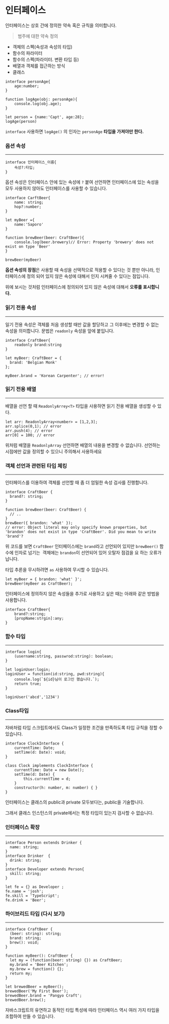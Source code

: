 # 인터페이스

인터페이스는 상호 간에 정의한 약속 혹은 규칙을 의미합니다.

<blockquote>
범주에 대한 약속 정의
</blockquote>

- 객체의 스펙(속성과 속성의 타입)
- 함수의 파라미터
- 함수의 스펙(파라미터. 변환 타입 등)
- 배열과 객체를 접근하는 방식
- 클래스

```tsx
interface personAge{
    age:number;
}

function logAge(obj: personAge){
    console.log(obj.age);
}

let person = {name:'Capt', age:28};
logAge(person)
```

`interface` 사용하면 `logAge()` 의 인자는 `personAge` **타입을 가져야만 한다.**

### **옵션 속성**

---

```tsx
interface 인터페이스_이름{
    속성?:타입;
}
```

옵션 속성은 인터페이스 안에 있는 속성에 `?`   붙여 선언하면 인터페이스에 있는 속성을 모두 사용하지 않아도 인터페이스를 사용할 수 있습니다.

```tsx
interface CarftBeer{
    name: string;
    hop?:number;
}

let myBeer ={
    name:'Saporo'
}

function brewBeer(beer: CraftBeer){
    console.log(beer.brewery)// Error: Property 'brewery' does not exist on type 'Beer'
} 

brewBeer(myBeer)
```

**옵션 속성의 장점**은 사용할 때 속성을 선택적으로 적용할 수 있다는 것 뿐만 아니라, 인터페이스에 정의 되어 있지 않은 속성에 대해서 인지 시켜줄 수 있다는 점입니다.

위에 보시는 것처럼 인터페이스에 정의되어 있지 않은 속성에 대해서 **오류를 표시합니다.**

### 읽기 전용 속성

---

일기 전용 속성은 객체를 처음 생성할 때만 값을 할당하고 그 이후에는 변경할 수 없는 속성을 의미합니다. 문법은 `readonly` 속성을 앞에 붙입니다.

```tsx
interface CraftBeer{
    readonly brand:string
}

let myBeer: CraftBeer = {
  brand: 'Belgian Monk'
};

myBeer.brand = 'Korean Carpenter'; // error!

```

### 읽기 전용 배열

---

배열을 선언 할 때 `ReadonlyArrey<T>` 타입을 사용하면 읽기 전용 배열을 생성할 수 있다.

```tsx
let arr: ReadonlyArray<number> = [1,2,3];
arr.splice(0,1); // error
arr.push(4); // error
arr[0] = 100; // error
```

위처럼 배열을 `ReadonlyArray` 선언하면 배열의 내용을 변경할 수 없습니다. 선언하는 시점에만 값을 정의할 수 있으니 주의해서 사용하세요

### 객체 선언과 관련된 타입 체킹

---

인터페이스를  이용하여 객체를 선언할 때 좀 더 엄밀한 속성 검사를  진행합니다.

```tsx
interface CraftBeer {
  brand?: string;
}

function brewBeer(beer: CraftBeer) {
  // ..
}
brewBeer({ brandon: 'what' }); 
// error: Object literal may only specify known properties, but 'brandon' does not exist in type 'CraftBeer'. Did you mean to write 'brand'?
```

위 코드를 보면 `CraftBeer` 인터페이스에는 `brand`라고 선언되어 있지만 `brewBeer()` 함수에 인자로 넘기는  객체에는 `brandon`이 선언되어 있어 오탈자 점검을 요 하는 오류가 납니다.

타입 추론을 무시하려면 `as`  사용하여 무시할 수 있습니다.

```tsx
let myBeer = { brandon: 'what' }';
brewBeer(myBeer as CraftBeer);
```

인터페이스에 정의하지 않은 속성들을 추가로 사용하고 싶은 때는 아래와 같은 방법을 사용합니다.

```tsx
interface CraftBeer{
    brand?:string;
    [propName:strgin]:any;
}
```

### 함수 타입

---

```tsx
interface login{
    (username:string, passwrod:string): boolean;
}

let loginUser:login;
loginUser = function(id:string, pwd:string){
    console.log(`${id}님이 로그인 했습니다.`);
    return true;
}

loginUser('abcd','1234')
```

### Class타입

---

자바처럼 타입 스크립트에서도 Class가 일정한 조건을 만족하도록 타입 규칙을 정할 수 있습니다.

```tsx
interface ClockInterface {
    currentTime: Date;
    setTime(d: Date): void;
}

class Clock implements ClockInterface {
    currentTime: Date = new Date();
    setTime(d: Date) {
        this.currentTime = d;
    }
    constructor(h: number, m: number) { }
}
```

인터페이스는 클래스의 public과 private 모두보다는, public을 기술합니다.

그래서 클래스 인스턴스의 private에서는 특정 타입이 있는지 검사할 수 없습니다.

### 인터페이스 확장

---

```tsx
interface Person extends Drinker {
  name: string;
}
interface Drinker  {
  drink: string;
}
interface Developer extends Person{
  skill: string;
}

let fe = {} as Developer ;
fe.name = 'josh';
fe.skill = 'TypeScript';
fe.drink = 'Beer';
```

### 하이브리드 타입 (다시 보기)

---

```tsx
interface CraftBeer {
  (beer: string): string;
  brand: string;
  brew(): void;
}

function myBeer(): CraftBeer {
  let my = (function(beer: string) {}) as CraftBeer;
  my.brand = 'Beer Kitchen';
  my.brew = function() {};
  return my;
}

let brewedBeer = myBeer();
brewedBeer('My First Beer');
brewedBeer.brand = 'Pangyo Craft';
brewedBeer.brew();

```

자바스크립트의 유연하고 동적인 타입 특성에 따라 인터페이스 역시 여러 가지 타입을 조합하여 만들 수 있습니다.